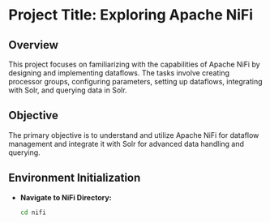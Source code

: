 # Project Title: Exploring Apache NiFi

## Overview
This project focuses on familiarizing with the capabilities of Apache NiFi by designing and implementing dataflows. The tasks involve creating processor groups, configuring parameters, setting up dataflows, integrating with Solr, and querying data in Solr.

## Objective
The primary objective is to understand and utilize Apache NiFi for dataflow management and integrate it with Solr for advanced data handling and querying.

## Environment Initialization
- **Navigate to NiFi Directory:**
  ```bash
  cd nifi
